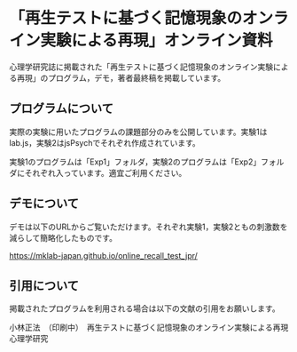 # 「再生テストに基づく記憶現象のオンライン実験による再現」オンライン資料
心理学研究誌に掲載された「再生テストに基づく記憶現象のオンライン実験による再現」のプログラム，デモ，著者最終稿を掲載しています。

## プログラムについて
実際の実験に用いたプログラムの課題部分のみを公開しています。実験1はlab.js，実験2はjsPsychでそれぞれ作成されています。


実験1のプログラムは「Exp1」フォルダ，実験2のプログラムは「Exp2」フォルダにそれぞれ入っています。適宜ご利用ください。

## デモについて
デモは以下のURLからご覧いただけます。それぞれ実験1，実験2ともの刺激数を減らして簡略化したものです。


https://mklab-japan.github.io/online_recall_test_jpr/

## 引用について
掲載されたプログラムを利用される場合は以下の文献の引用をお願いします。


小林正法　（印刷中）　再生テストに基づく記憶現象のオンライン実験による再現 心理学研究
